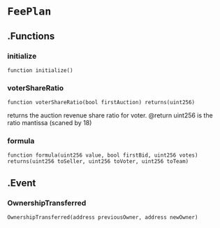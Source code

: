 # `FeePlan`




## .Functions
### initialize

```solidity
function initialize()
```







### voterShareRatio

```solidity
function voterShareRatio(bool firstAuction) returns(uint256)
```

returns the auction revenue share ratio for voter.
      @return uint256 is the ratio mantissa (scaned by 18)





### formula

```solidity
function formula(uint256 value, bool firstBid, uint256 votes) returns(uint256 toSeller, uint256 toVoter, uint256 toTeam)
```








## .Event
### OwnershipTransferred

```solidity
OwnershipTransferred(address previousOwner, address newOwner)
```






